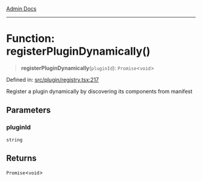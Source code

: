 [Admin Docs](/)

***

# Function: registerPluginDynamically()

> **registerPluginDynamically**(`pluginId`): `Promise`\<`void`\>

Defined in: [src/plugin/registry.tsx:217](https://github.com/PalisadoesFoundation/talawa-admin/blob/main/src/plugin/registry.tsx#L217)

Register a plugin dynamically by discovering its components from manifest

## Parameters

### pluginId

`string`

## Returns

`Promise`\<`void`\>
